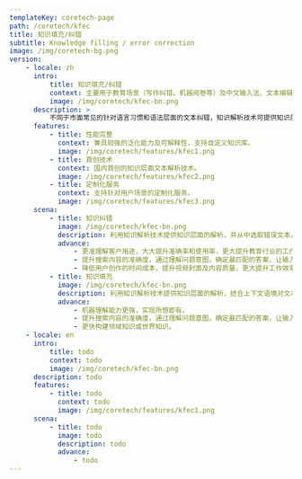 ```yaml
---
templateKey: coretech-page
path: /coretech/kfec
title: 知识填充/纠错
subtitle: Knowledge filling / error correction
image: /img/coretech-bg.png
version:
    - locale: zh
      intro:
          title: 知识填充/纠错
          context: 主要用于教育场景（写作纠错、机器阅卷等）及中文输入法、文本编辑软件等产品的搭建。
          image: /img/coretech/kfec-bn.png
      description: >
          不同于市面常见的针对语言习惯和语法层面的文本纠错，知识解析技术可提供知识层面的解析，主要分为知识纠错（对文本中存在的常识/知识型错误进行纠正）和知识填充（结合上下文语境对文本中空缺的知识点进行填充）两种模式。
      features:
          - title: 性能完整
            context: 兼具较强的泛化能力及可解释性，支持自定义知识库。
            image: /img/coretech/features/kfec1.png
          - title: 首创技术
            context: 国内首创的知识层面文本解析技术。
            image: /img/coretech/features/kfec2.png
          - title: 定制化服务
            context: 支持针对用户场景的定制化服务。
            image: /img/coretech/features/kfec3.png
      scena:
          - title: 知识纠错
            image: /img/coretech/kfec-bn.png
            description: 利用知识解析技术提供知识层面的解析，并从中选取错误文本，对文本中存在的常识/知识型错误进行纠正。
            advance:
                - 更准理解客户用途，大大提升准确率和使用率，更大提升教育行业的工作效率。
                - 提升搜索内容的准确度，通过理解问题意图，确定最匹配的答案，让输入法变得更智能。
                - 降低用户创作的时间成本，提升视频封面及内容质量，更大提升工作效率。
          - title: 知识填充
            image: /img/coretech/kfec-bn.png
            description: 利用知识解析技术提供知识层面的解析，结合上下文语境对文本中空缺的知识点进行填充。
            advance:
                - 机器理解能力更强，实现所想即有。
                - 提升搜索内容的准确度，通过理解问题意图，确定最匹配的答案，让输入法变得更智能。
                - 更快构建领域知识或世界知识。
    - locale: en
      intro:
          title: todo
          context: todo
          image: /img/coretech/kfec-bn.png
      description: todo
      features:
          - title: todo
            context: todo
            image: /img/coretech/features/kfec1.png
      scena:
          - title: todo
            image: todo
            description: todo
            advance:
                - todo
---
```

